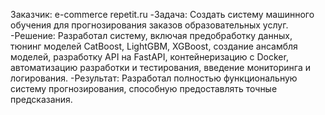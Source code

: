 Заказчик: e-commerce repetit.ru
-Задача: Создать систему машинного обучения для прогнозирования заказов образовательных услуг.
-Решение: Разработал систему, включая предобработку данных, тюнинг моделей CatBoost, LightGBM, XGBoost, создание ансамбля моделей, разработку API на FastAPI, контейнеризацию с Docker, автоматизацию разработки и тестирования, введение мониторинга и логирования.
-Результат: Разработал полностью функциональную систему прогнозирования, способную предоставлять точные предсказания.
